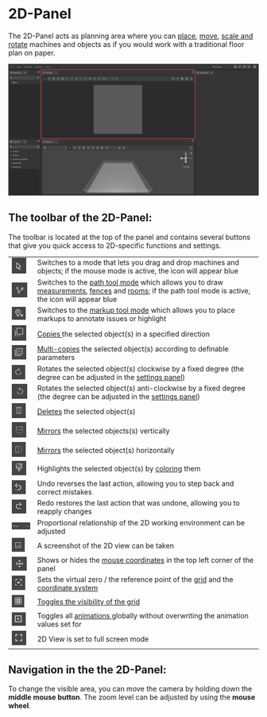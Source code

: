 # 2D-Panel

The 2D-Panel acts as planning area where you can [place](../machines/first-steps-with-3d-object.md), [move](../machines/selecting-and-moving-objects.md), [scale and rotate](../machines/scale-and-rotate-objects.md) machines and objects as if you would work with a traditional floor plan on paper.

![](../../../.gitbook/assets/iVP_Planning_UserInterface_2DPanel.png)

## The toolbar of the 2D-Panel:

The toolbar is located at the top of the panel and contains several buttons that give you quick access to 2D-specific functions and settings.

|                                                                           |                                                                                                                                                                                                                                                                                                              |
| ------------------------------------------------------------------------- | ------------------------------------------------------------------------------------------------------------------------------------------------------------------------------------------------------------------------------------------------------------------------------------------------------------ |
| ![](../../../.gitbook/assets/iVP_Planning_UserInterface_2DPanel_RegularMode.png)                  | Switches to a mode that lets you drag and drop machines and objects; if the mouse mode is active, the icon will appear blue                                                                                                                                                                                  |
| ![](../../../.gitbook/assets/iVP_Planning_UserInterface_2DPanel_PathMode.png)                      | Switches to the [path tool mode](../advanced-tools/path-tool.md) which allows you to draw [measurements](../advanced-tools/path-tool.md#measurements), [fences](../advanced-tools/fence-tool.md) and [rooms](../advanced-tools/the-room-tool.md); if the path tool mode is active, the icon will appear blue |
| ![](../../../.gitbook/assets/iVP_Planning_UserInterface_2DPanel_MarkUp.png)                            | Switches to the [markup tool mode](../machines/copy-and-delete-objects.md#copy-objects) which allows you to place markups to annotate issues or highlight                                                                                                                                                     |
| ![](../../../.gitbook/assets/iVP_Planning_UserInterface_2DPanel_Copy.png)                              | [Copies ](../machines/copy-and-delete-objects.md#copy-objects)the selected object(s) in a specified direction                                                                                                                                                                                                |
| ![](../../../.gitbook/assets/iVP_Planning_UserInterface_2DPanel_MultiCopy.png)                     | [Multi-copies](../machines/copy-and-delete-objects.md#multi-copy-objects) the selected object(s) according to definable parameters                                                                                                                                                                           |
| ![](../../../.gitbook/assets/iVP_Planning_UserInterface_2DPanel_RotateClockwise.png)               | Rotates the selected object(s) clockwise by a fixed degree (the degree can be adjusted in the [settings panel](settings-panel.md#global-settings))                                                                                                                                                           |
| ![](../../../.gitbook/assets/iVP_Planning_UserInterface_2DPanel_RotateCounterClockwise.png)        | Rotates the selected object(s) anti-clockwise by a fixed degree (the degree can be adjusted in the [settings panel](settings-panel.md#global-settings))                                                                                                                                                      |
| ![](../../../.gitbook/assets/iVP_Planning_UserInterface_2DPanel_Delete.png)                        | [Deletes](../machines/copy-and-delete-objects.md#delete-objects) the selected object(s)                                                                                                                                                                                                                      |
| ![](../../../.gitbook/assets/iVP_Planning_UserInterface_2DPanel_MirrorVertically.png)              | [Mirrors](../machines/scale-and-rotate-objects.md#mirror-objects) the selected objects(s) vertically                                                                                                                                                                                                         |
| ![](../../../.gitbook/assets/iVP_Planning_UserInterface_2DPanel_MirrirHorizontally.png)            | [Mirrors](../machines/scale-and-rotate-objects.md#mirror-objects) the selected object(s) horizontally                                                                                                                                                                                                        |
| ![](../../../.gitbook/assets/iVP_Planning_UserInterface_2DPanel_Colorize.png)                      | Highlights the selected object(s) by [coloring](../machines/highlighting-objects.md#coloring-objects) them                                                                                                                                                                                                   |
| ![](../../../.gitbook/assets/iVP_Planning_UserInterface_2DPanel_Undo.png)                          | Undo reverses the last action, allowing you to step back and correct mistakes                                                                                                                                                                                               |
| ![](../../../.gitbook/assets/iVP_Planning_UserInterface_2DPanel_Redo.png)                          | Redo restores the last action that was undone, allowing you to reapply changes                                                                                                                                                                                                      |
| ![](../../../.gitbook/assets/iVP_Planning_UserInterface_2DPanel_AspectRatio.png)                   | Proportional relationship of the 2D working environment can be adjusted                                                                                                                                                                                                 |
| ![](../../../.gitbook/assets/iVP_Planning_UserInterface_2DPanel_CreateScreenshot.png)              | A screenshot of the 2D view can be taken                                                                                                                                                                                                |
| ![](../../../.gitbook/assets/iVP_Planning_UserInterface_2DPanel_ShowMouseCoordinates.png)          | Shows or hides the [mouse coordinates](the-grid.md#mouse-coordinates) in the top left corner of the panel                                                                                                                                                                                                    |                                                                                                                                           
| ![](../../../.gitbook/assets/iVP_Planning_UserInterface_2DPanel_GridOrigin.png)                   | Sets the virtual zero / the reference point of the [grid](the-grid.md) and the [coordinate system](the-grid.md)                                                                                                                                                                                              |
| ![](../../../.gitbook/assets/iVP_Planning_UserInterface_2DPanel_ToggleGrid.png)                   | [Toggles the visibility of the grid](the-grid.md#displaying-and-hiding-the-grid)                                                                                                                                                                                                                             |
| ![](../../../.gitbook/assets/iVP_Planning_UserInterface_2DPanel_AnimationsGlobally.png)           | Toggles all [animations ](../machines/animations.md)globally without overwriting the animation values set for                                                                                                                                                                                                |
| ![](../../../.gitbook/assets/iVP_Planning_UserInterface_2DPanel_Fullscreen.png)                   | 2D View is set to full screen mode                                                                                                                                                                                                          |

## Navigation in the the 2D-Panel:

To change the visible area, you can move the camera by holding down the **middle mouse button**. The zoom level can be adjusted by using the **mouse wheel**.
